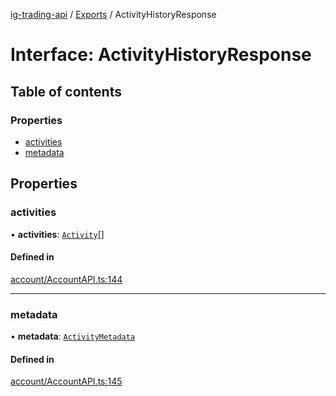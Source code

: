 [ig-trading-api](../README.md) / [Exports](../modules.md) / ActivityHistoryResponse

# Interface: ActivityHistoryResponse

## Table of contents

### Properties

- [activities](ActivityHistoryResponse.md#activities)
- [metadata](ActivityHistoryResponse.md#metadata)

## Properties

### activities

• **activities**: [`Activity`](Activity.md)[]

#### Defined in

[account/AccountAPI.ts:144](https://github.com/bennycode/ig-trading-api/blob/0c7d281/src/account/AccountAPI.ts#L144)

---

### metadata

• **metadata**: [`ActivityMetadata`](ActivityMetadata.md)

#### Defined in

[account/AccountAPI.ts:145](https://github.com/bennycode/ig-trading-api/blob/0c7d281/src/account/AccountAPI.ts#L145)
